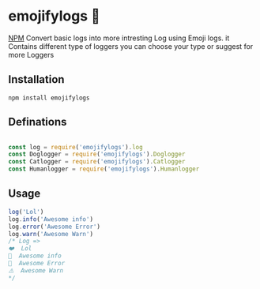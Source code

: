 # emojifylogs 🐬
[NPM](https://www.npmjs.com/package/emojifylogs)
Convert basic logs into more intresting Log using Emoji logs.
it Contains different type of loggers you can choose your type or suggest for more Loggers

## Installation
```
npm install emojifylogs
```
## Definations
```javascript

const log = require('emojifylogs').log
const Doglogger = require('emojifylogs').Doglogger
const Catlogger = require('emojifylogs').Catlogger
const Humanlogger = require('emojifylogs').Humanlogger
```

## Usage
```javascript
log('Lol')
log.info('Awesome info')
log.error('Awesome Error')
log.warn('Awesome Warn')
/* Log =>
❤️  Lol
📄  Awesome info
👾  Awesome Error
⚠️  Awesome Warn
*/
```
